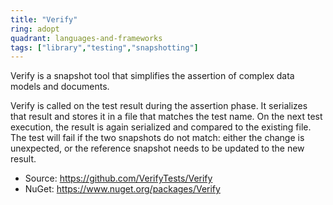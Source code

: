 ```yaml
---
title: "Verify"
ring: adopt
quadrant: languages-and-frameworks
tags: ["library","testing","snapshotting"]
--- 
```

Verify is a snapshot tool that simplifies the assertion of complex data models and documents.

Verify is called on the test result during the assertion phase. It serializes that result and stores it in a file that matches the test name. On the next test execution, the result is again serialized and compared to the existing file. The test will fail if the two snapshots do not match: either the change is unexpected, or the reference snapshot needs to be updated to the new result.

- Source: https://github.com/VerifyTests/Verify
- NuGet: https://www.nuget.org/packages/Verify
